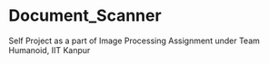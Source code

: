 # Document_Scanner
Self Project as a part of Image Processing Assignment under Team Humanoid, IIT Kanpur
